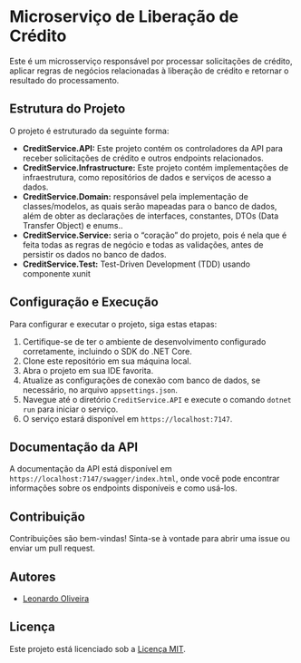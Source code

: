 # Microserviço de Liberação de Crédito

Este é um microsserviço responsável por processar solicitações de crédito, aplicar regras de negócios relacionadas à liberação de crédito e retornar o resultado do processamento.

## Estrutura do Projeto

O projeto é estruturado da seguinte forma:

- **CreditService.API:** Este projeto contém os controladores da API para receber solicitações de crédito e outros endpoints relacionados.
- **CreditService.Infrastructure:** Este projeto contém implementações de infraestrutura, como repositórios de dados e serviços de acesso a dados.
- **CreditService.Domain:**  responsável pela implementação de classes/modelos, as quais serão mapeadas para o banco de dados, além de obter as declarações de interfaces, constantes, DTOs (Data Transfer Object) e enums..
- **CreditService.Service:** seria o “coração” do projeto, pois é nela que é feita todas as regras de negócio e todas as validações, antes de persistir os dados no banco de dados.
- **CreditService.Test:** Test-Driven Development (TDD) usando componente xunit

## Configuração e Execução

Para configurar e executar o projeto, siga estas etapas:

1. Certifique-se de ter o ambiente de desenvolvimento configurado corretamente, incluindo o SDK do .NET Core.
2. Clone este repositório em sua máquina local.
3. Abra o projeto em sua IDE favorita.
4. Atualize as configurações de conexão com banco de dados, se necessário, no arquivo `appsettings.json`.
5. Navegue até o diretório `CreditService.API` e execute o comando `dotnet run` para iniciar o serviço.
6. O serviço estará disponível em `https://localhost:7147`.

## Documentação da API

A documentação da API está disponível em `https://localhost:7147/swagger/index.html`, onde você pode encontrar informações sobre os endpoints disponíveis e como usá-los.

## Contribuição

Contribuições são bem-vindas! Sinta-se à vontade para abrir uma issue ou enviar um pull request.

## Autores

- [Leonardo Oliveira](https://github.com/leonardooliveirati/T)

## Licença

Este projeto está licenciado sob a [Licença MIT](LICENSE).

